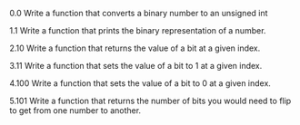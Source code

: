0.0
Write a function that converts a binary number to an unsigned int

1.1
Write a function that prints the binary representation of a number.

2.10
Write a function that returns the value of a bit at a given index.

3.11
Write a function that sets the value of a bit to 1 at a given index.

4.100
Write a function that sets the value of a bit to 0 at a given index.

5.101
Write a function that returns the number of bits you would need to flip to get from one number to another.
